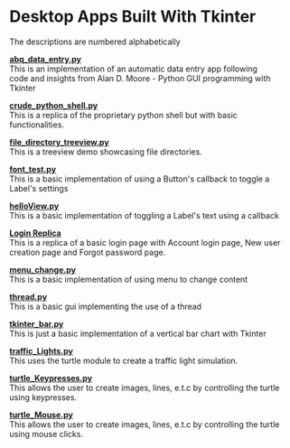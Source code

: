 # Desktop Apps Built With Tkinter

The descriptions are numbered alphabetically

**[abq_data_entry.py](https://github.com/eaverine/GUIs-On-The-Way/blob/main/abq_data_entry.py)**  
This is an implementation of an automatic data entry app following  
code and insights from Alan D. Moore - Python GUI programming with Tkinter

**[crude_python_shell.py](https://github.com/eaverine/GUIs-On-The-Way/blob/main/crude_python_shell.py)**  
This is a replica of the proprietary python shell but with basic functionalities.

**[file_directory_treeview.py](https://github.com/eaverine/GUIs-On-The-Way/blob/main/file_directory_treeview.py)**  
This is a treeview demo showcasing file directories.

**[font_test.py](https://github.com/eaverine/GUIs-On-The-Way/blob/main/font_test.py)**  
This is a basic implementation of using a Button's callback to toggle a Label's settings

**[helloView.py](https://github.com/eaverine/GUIs-On-The-Way/blob/main/helloView.py)**  
This is a basic implementation of toggling a Label's text using a callback

**[Login Replica](https://github.com/eaverine/GUIs-On-The-Way/tree/main/Login%20Replica)**  
This is a replica of a basic login page with Account login page, New user creation page and Forgot password page.

**[menu_change.py](https://github.com/eaverine/GUIs-On-The-Way/blob/main/menu_change.py)**  
This is a basic implementation of using menu to change content

**[thread.py](https://github.com/eaverine/GUIs-On-The-Way/blob/main/thread.py)**  
This is a basic gui implementing the use of a thread

**[tkinter_bar.py](https://github.com/eaverine/GUIs-On-The-Way/blob/main/tkinter_bar.py)**  
This is just a basic implementation of a vertical bar chart with Tkinter

**[traffic_Lights.py](https://github.com/eaverine/GUIs-On-The-Way/blob/main/traffic_Lights.py)**  
This uses the turtle module to create a traffic light simulation.

**[turtle_Keypresses.py](https://github.com/eaverine/GUIs-On-The-Way/blob/main/turtle_Keypresses.py)**  
This allows the user to create images, lines, e.t.c by controlling the turtle using keypresses.

**[turtle_Mouse.py](https://github.com/eaverine/GUIs-On-The-Way/blob/main/turtle_Mouse.py)**  
This allows the user to create images, lines, e.t.c by controlling the turtle using mouse clicks.
